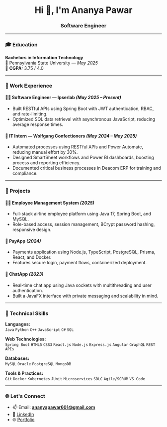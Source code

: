 <h1 align="center">Hi 👋, I'm Ananya Pawar</h1>
<h3 align="center">Software Engineer </h3>

---

### 🎓 Education

**Bachelors in Information Technology**  
📍 Pennsylvania State University — *May 2025*  
🎯 **CGPA:** 3.75 / 4.0

---

### 💼 Work Experience

#### 👩‍💻 Software Engineer — **Ipserlab** *(May 2025 – Present)*
- Built RESTful APIs using Spring Boot with JWT authentication, RBAC, and rate-limiting.
- Optimized SQL data retrieval with asynchronous JavaScript, reducing average response times.

#### 🧪 IT Intern — **Wolfgang Confectioners** *(May 2024 – May 2025)*
- Automated processes using RESTful APIs and Power Automate, reducing manual effort by 30%.
- Designed SmartSheet workflows and Power BI dashboards, boosting process and reporting efficiency.
- Documented critical business processes in Deacom ERP for training and compliance.

---

### 🚀 Projects

#### 👨‍✈️ **Employee Management System** *(2025)*
- Full-stack airline employee platform using Java 17, Spring Boot, and MySQL.
- Role-based access, session management, BCrypt password hashing, responsive design.

#### 💸 **PayApp** *(2024)*
- Payments application using Node.js, TypeScript, PostgreSQL, Prisma, React, and Docker.
- Features secure login, payment flows, containerized deployment.

#### 💬 **ChatApp** *(2023)*
- Real-time chat app using Java sockets with multithreading and user authentication.
- Built a JavaFX interface with private messaging and scalability in mind.

---

### 🧰 Technical Skills

**Languages:**  
`Java` `Python` `C++` `JavaScript` `C#` `SQL`

**Web Technologies:**  
`Spring Boot` `HTML5` `CSS3` `React.js` `Node.js` `Express.js` `Angular` `GraphQL` `REST APIs`

**Databases:**  
`MySQL` `Oracle` `PostgreSQL` `MongoDB`

**Tools & Practices:**  
`Git` `Docker` `Kubernetes` `JUnit` `Microservices` `SDLC` `Agile/SCRUM` `VS Code`

---

### 🌐 Let's Connect

- 📫 Email: **ananyapawar601@gmail.com**  
- 💼 [LinkedIn](https://www.linkedin.com/in/ananyapawar09)  
- 🌐 [Portfolio](https://portfolio-ananya-pawars-projects.vercel.app/)
